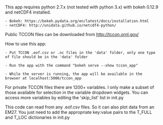 This app requires python 2.7.x (not tested with python 3.x) with bokeh 0.12.9 and netCDF4 installed.

	- Bokeh: https://bokeh.pydata.org/en/latest/docs/installation.html
	- netCDF4: http://unidata.github.io/netcdf4-python/

Public TCCON files can be downloaded from http://tccon.ornl.gov/

How to use this app:

	- Put TCCON .eof.csv or .nc files in the 'data' folder, only one type of file should be in the 'data' folder

	- Run the app with the command "bokeh serve --show tccon_app"

	- While the server is running, the app will be available in the browser at localhost:5006/tccon_app

For private TCCON files there are 1200+ variables. I only make a subset of those available for selection in the variable dropdown widgets.
You can access more variables by editing the 'skip_list' list in init.py

This code can read from any .eof.csv files. So it can also plot data from an EM27. You just need to add the appropriate key:value pairs to the T_FULL and T_LOC dictionaries in init.py

